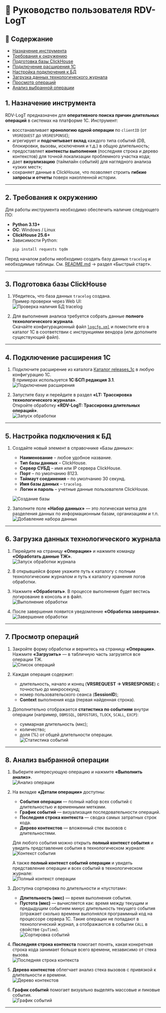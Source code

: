 # 📘 Руководство пользователя RDV-LogT

## 📑 Содержание
- [Назначение инструмента](#1-назначение-инструмента)
- [Требования к окружению](#2-требования-к-окружению)
- [Подготовка базы ClickHouse](#3-подготовка-базы-clickhouse)
- [Подключение расширения 1С](#4-подключение-расширения-1с)
- [Настройка подключения к БД](#5-настройка-подключения-к-бд)
- [Загрузка данных технологического журнала](#6-загрузка-данных-технологического-журнала)
- [Просмотр операций](#7-просмотр-операций)
- [Анализ выбранной операции](#8-анализ-выбранной-операции)


## 1. Назначение инструмента

RDV-LogT предназначен для **оперативного поиска причин длительных операций** в системах на платформе 1С. 
Инструмент:
- восстанавливает **хронологию одной операции** по `clientID` (от `VRSREQUEST` до `VRSRESPONSE`);
- агрегирует и **подсчитывает вклад** каждого типа событий (DB, блокировки, вызовы, исключения и т.д.) в общую длительность;
- предоставляет **контексты выполнения** (последняя строка и дерево контекстов) для точной локализации проблемного участка кода;
- дает **визуализацию** (таймлайн событий) для наглядного анализа «узких мест»;
- сохраняет данные в ClickHouse, что позволяет строить **гибкие запросы и отчеты** поверх накопленной истории.

---

## 2. Требования к окружению

Для работы инструмента необходимо обеспечить наличие следующего ПО:

- **Python 3.13+**
- **ОС**: Windows / Linux
- **ClickHouse 25.6+**
- Зависимости Python:
  ```bash
  pip install requests tqdm
  ```

Перед началом работы необходимо создать базу данных `tracelog` и необходимые таблицы. См. [README.md](../README.md) → раздел «Быстрый старт».

---

## 3. Подготовка базы ClickHouse

1. Убедитесь, что база данных `tracelog` создана.  
   Пример проверки через Web UI:  
   ![Проверка наличия БД tracelog](img/check_tracelog_db.jpg)

2. Для выполнения анализа требуется собрать данные **полного технологического журнала**.  
   Скачайте конфигурационный файл [`logcfg.xml`](example/logcfg.xml) и поместите его в каталог 1С в соответствии с инструкциями вендора (или дополните существующий файл).

---

## 4. Подключение расширения 1С

1. Подключите расширение из каталога [Каталог releases_1c](../releases_1c) в любую конфигурацию 1С.  
   В примерах используется **1С:БСП редакция 3.1**.  
   ![Подключение расширения](img/add_extension.jpg)

2. Запустите базу и перейдите в раздел **«LT: Трассировка технологического журнала»**.  
   Откройте обработку **«RDV-LogT: Трассировка длительных операций»**.  
   ![Запуск обработки](img/start_process.jpg)

---

## 5. Настройка подключения к БД

1. Создайте новый элемент в справочнике «Базы данных»:  
   - **Наименование** – любое удобное название.  
   - **Тип базы данных** – ClickHouse.  
   - **Сервер СУБД** – имя или IP сервера ClickHouse.  
   - **Порт** – по умолчанию 8123.  
   - **Таймаут соединения** – по умолчанию 30 секунд.  
   - **Имя базы данных** – `tracelog`.  
   - **Логин и пароль** – учетные данные пользователя ClickHouse.  

   ![Создание базы](img/create_database.jpg)

2. Заполните поле **«Набор данных»** — это логическая метка для разделения данных по информационным базам, организациям и т.п.  
   ![Добавление набора данных](img/add_dataset.jpg)

---

## 6. Загрузка данных технологического журнала

1. Перейдите на страницу **«Операции»** и нажмите команду **«Обработать данные ТЖ»**.  
   ![Запуск обработки журнала](img/log_processing.jpg)

2. В открывшейся форме укажите путь к каталогу с полным технологическим журналом и путь к каталогу хранения логов обработки.

3. Нажмите **«Обработать»**. В процессе выполнения будет вестись логирование в консоль и в файл.  
   ![Выполнение обработки](img/processing_python.jpg)

4. После завершения появится уведомление **«Обработка завершена»**.  
   ![Завершение обработки](img/finish_processing_python.jpg)

---

## 7. Просмотр операций

1. Закройте форму обработки и вернитесь на страницу **«Операции»**.  
   Нажмите **«Загрузить»** — в табличную часть загрузятся все операции ТЖ.  
   ![Список операций](img/operations.jpg)

2. Каждая операция содержит:
   - длительность, начало и конец (**VRSREQUEST → VRSRESPONSE**) с точностью до микросекунд;
   - номер пользовательского сеанса (**SessionID**);
   - **Context** выполнения кода (первая найденная строка).

3. Дополнительно отображается **статистика по событиям** внутри операции (например, `DBMSSQL`, `DBPOSTGRS`, `TLOCK`, `SCALL`, `EXCP`):  
   - суммарная длительность (мкс);  
   - количество;  
   - доля (%) от общей длительности операции.  
   ![Статистика событий](img/operations_event_stats.jpg)

---

## 8. Анализ выбранной операции

1. Выберите интересующую операцию и нажмите **«Выполнить анализ»**.  
   ![Анализ операции](img/start_analyze.jpg)

2. На вкладке **«Детали операции»** доступны:  
   - **События операции** — полный набор всех событий с длительностью и временными метками.  
   - **График событий** — визуализация последовательности операций.  
   - **Последняя строка контекста** — сводка самых затратных строк кода.  
   - **Дерево контекстов** — вложенный стек вызовов с длительностями.  

   Для любого события можно открыть **полный контекст события** и увидеть представление события в технологическом журнале:  
   ![Контекст события](img/event_context.jpg)

   А также **полный контекст событий операции** и увидеть представление операции и всех событий в технологическом журнале:  
   ![Полный контекст операции](img/events_full_context.jpg)

3. Доступна сортировка по длительности и «пустотам»:  
   - **Длительность (мкс)** — время выполнения события.  
   - **Пустота (мкс)** — вычисляется как: время между текущим и предыдущим событием минус длительность текущего события (отражает сколько времени выполнялся программный код на процессоре сервера 1С. Такие операции не попадают в технологический журнал, а отображаются в событии `CALL` в свойстве `CpuTime`).  
   ![Сортировка событий](img/event_space_sort.jpg)

4. **Последняя строка контекста** помогает понять, какая конкретная строка кода занимает больше всего времени, независимо от стека вызова.  
   ![Последняя строка контекста](img/lastcontext.jpg)

5. **Дерево контекстов** облегчает анализ стека вызовов с привязкой к длительности и времени.  
   ![Дерево контекстов](img/tree_context.jpg)

6. **График событий** помогает визуально выделять массовые и пиковые события.  
   ![График событий](img/visualization_events.jpg)


---